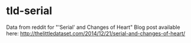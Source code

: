 # tld-serial
Data from reddit for "'Serial' and Changes of Heart"
Blog post available here: http://thelittledataset.com/2014/12/21/serial-and-changes-of-heart/
